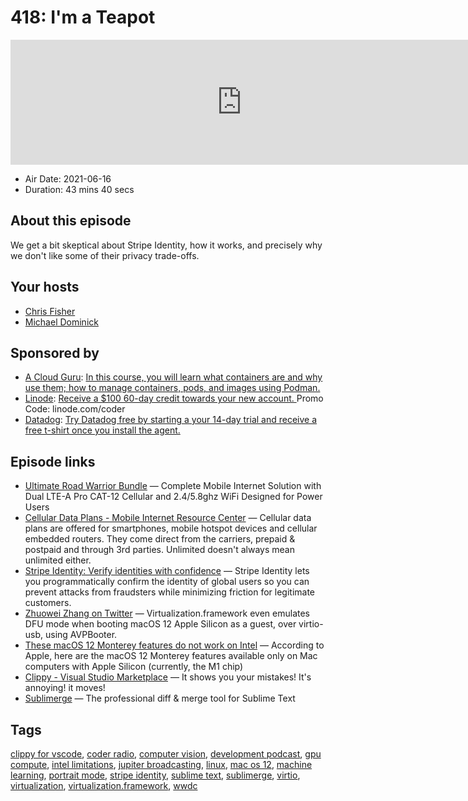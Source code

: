 # 418: I'm a Teapot

<iframe src="https://player.fireside.fm/v2/MLf2ZzhC+GeFRD3Q5?theme=dark" width="740" height="200" frameborder="0" scrolling="no"></iframe>

* Air Date: 2021-06-16
* Duration: 43 mins 40 secs

## About this episode

We get a bit skeptical about Stripe Identity, how it works, and precisely why we don't like some of their privacy trade-offs.

## Your hosts
* [Chris Fisher](https://coder.show/hosts/chrislas)
* [Michael Dominick](https://coder.show/hosts/michael)

## Sponsored by

  * [A Cloud Guru](https://acloud.guru/overview/hands-on-with-podman-containers/?utm_source=jupiter&utm_medium=cpc): [In this course, you will learn what containers are and why use them; how to manage containers, pods, and images using Podman.](https://acloud.guru/overview/hands-on-with-podman-containers/?utm_source=jupiter&utm_medium=cpc)
  * [Linode](https://linode.com/coder): [Receive a $100 60-day credit towards your new account. ](https://linode.com/coder) Promo Code: linode.com/coder
  * [Datadog](http://datadog.com/coderradio): [Try Datadog free by starting a your 14-day trial and receive a free t-shirt once you install the agent.](http://datadog.com/coderradio)



## Episode links

  * [Ultimate Road Warrior Bundle](https://www.mobilemusthave.com/Ultimate-Road-Warrior-Bundle-with-Poynting_p_168.html "Ultimate Road Warrior Bundle") — Complete Mobile Internet Solution with Dual LTE-A Pro CAT-12 Cellular and 2.4/5.8ghz WiFi Designed for Power Users
  * [Cellular Data Plans - Mobile Internet Resource Center](https://www.rvmobileinternet.com/gear/cellular-data-plans/ "Cellular Data Plans - Mobile Internet Resource Center") — Cellular data plans are offered for smartphones, mobile hotspot devices and cellular embedded routers. They come direct from the carriers, prepaid & postpaid and through 3rd parties. Unlimited doesn't always mean unlimited either.
  * [Stripe Identity: Verify identities with confidence](https://stripe.com/identity "Stripe Identity: Verify identities with confidence") — Stripe Identity lets you programmatically confirm the identity of global users so you can prevent attacks from fraudsters while minimizing friction for legitimate customers.
  * [Zhuowei Zhang on Twitter](https://twitter.com/zhuowei/status/1402114361754259456?s=20 "Zhuowei Zhang on Twitter") — Virtualization.framework even emulates DFU mode when booting macOS 12 Apple Silicon as a guest, over virtio-usb, using AVPBooter.
  * [These macOS 12 Monterey features do not work on Intel](https://arstechnica.com/gadgets/2021/06/these-macos-monterey-features-wont-work-on-intel-macs/ "These macOS 12 Monterey features do not work on Intel") — According to Apple, here are the macOS 12 Monterey features available only on Mac computers with Apple Silicon (currently, the M1 chip)
  * [Clippy - Visual Studio Marketplace](https://marketplace.visualstudio.com/items?itemName=fleshywaffles.vs-code-clippy "Clippy - Visual Studio Marketplace") — It shows you your mistakes! It's annoying! it moves!
  * [Sublimerge](https://www.sublimerge.com/ "Sublimerge") — The professional diff & merge tool for Sublime Text 



## Tags

[clippy for vscode](https://coder.show/tags/clippy%20for%20vscode), [coder radio](https://coder.show/tags/coder%20radio), [computer vision](https://coder.show/tags/computer%20vision), [development podcast](https://coder.show/tags/development%20podcast), [gpu compute](https://coder.show/tags/gpu%20compute), [intel limitations](https://coder.show/tags/intel%20limitations), [jupiter broadcasting](https://coder.show/tags/jupiter%20broadcasting), [linux](https://coder.show/tags/linux), [mac os 12](https://coder.show/tags/mac%20os%2012), [machine learning](https://coder.show/tags/machine%20learning), [portrait mode](https://coder.show/tags/portrait%20mode), [stripe identity](https://coder.show/tags/stripe%20identity), [sublime text](https://coder.show/tags/sublime%20text), [sublimerge](https://coder.show/tags/sublimerge), [virtio](https://coder.show/tags/virtio), [virtualization](https://coder.show/tags/virtualization), [virtualization.framework](https://coder.show/tags/virtualization.framework), [wwdc](https://coder.show/tags/wwdc)